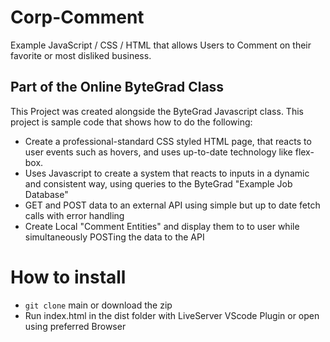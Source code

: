 # Corp-Comment
 Example JavaScript / CSS / HTML that allows Users to Comment on their favorite or most disliked business.

## Part of the Online ByteGrad Class

This Project was created alongside the ByteGrad Javascript class. This project is sample code that shows how to do the following:

* Create a professional-standard CSS styled HTML page, that reacts to user events such as hovers, and uses up-to-date technology like flex-box.
* Uses Javascript to create a system that reacts to inputs in a dynamic and consistent way, using queries to the ByteGrad "Example Job Database"
* GET and POST data to an external API using simple but up to date fetch calls with error handling
* Create Local "Comment Entities" and display them to to user while simultaneously POSTing the data to the API


# How to install 

* `git clone` main or download the zip
* Run index.html in the dist folder with LiveServer VScode Plugin or open using preferred Browser
